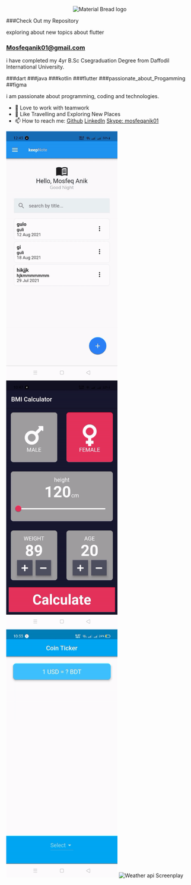 
<!--
**mosfeqanik/mosfeqanik** is a ✨ _special_ ✨ repository because its `README.md` (this file) appears on your GitHub profile. -->
<p align="center">
  <img width="600" src="https://github.com/mosfeqanik/mosfeqanik/blob/master/Mosfeq_anik_github.gif" alt="Material Bread logo">
</p>

###Check Out my Repository

exploring about new topics about flutter

### Mosfeqanik01@gmail.com


i have completed my 4yr B.Sc Csegraduation Degree from Daffodil International University. 

###dart ###java ###kotlin 
###flutter
###passionate_about_Progamming 
##figma 

i am passionate about programming, coding and technologies. 

- 👯 Love to work with teamwork
- 🤔 Like Travelling and Exploring New Places
- 📫 How to reach me: [Github](https://github.com/mosfeqanik/) [LinkedIn](https://www.linkedin.com/in/mosfeqanik/) [Skype: mosfeqanik01](live:mosfeqanik01)

<img width="300" src="https://github.com/mosfeqanik/KeepNote/blob/main/assets/Screenplay/Keepnote.gif" height="666.5" alt="Keepnote Screenplay">&nbsp;<img width="300" src="https://github.com/mosfeqanik/bmicalcutor/blob/main/assets/BmiCalculator.gif" height="666.5" alt="Bmi calculator Screenplay">&nbsp;<img width="300" src="https://github.com/mosfeqanik/currency_converter/blob/main/assets/CoinTracker.gif" height="666.5" alt=" CoinTracker Screenplay">&nbsp;<img width="300" src="https://github.com/mosfeqanik/weeather-app-geolocation/blob/main/assets/Screenplay/Weather_Api.gif" height="666.5" alt="Weather api Screenplay">

